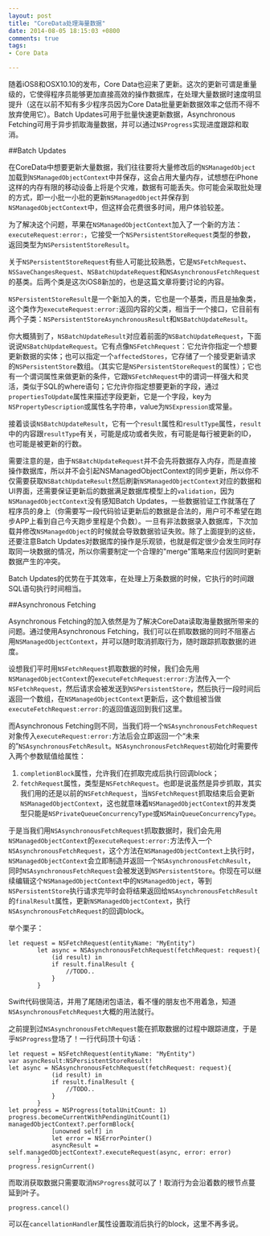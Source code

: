 ```yaml
---
layout: post
title: "CoreData处理海量数据"
date: 2014-08-05 18:15:03 +0800
comments: true
tags: 
- Core Data

---
```


随着iOS8和OSX10.10的发布，Core Data也迎来了更新。这次的更新可谓是重量级的，它使得程序员能够更加直接高效的操作数据库，在处理大量数据时速度明显提升（这在以前不知有多少程序员因为Core Data批量更新数据效率之低而不得不放弃使用它）。Batch Updates可用于批量快速更新数据，Asynchronous Fetching可用于异步抓取海量数据，并可以通过`NSProgress`实现进度跟踪和取消。    
<!--more-->
##Batch Updates

在CoreData中想要更新大量数据，我们往往要将大量修改后的`NSManagedObject`加载到`NSManagedObjectContext`中并保存，这会占用大量内存，试想想在iPhone这样的内存有限的移动设备上将是个灾难，数据有可能丢失。你可能会采取批处理的方式，即一小批一小批的更新`NSManagedObject`并保存到`NSManagedObjectContext`中，但这样会花费很多时间，用户体验较差。  

为了解决这个问题，苹果在`NSManagedObjectContext`加入了一个新的方法：`executeRequest:error:`，它接受一个`NSPersistentStoreRequest`类型的参数，返回类型为`NSPersistentStoreResult`。  

关于`NSPersistentStoreRequest`有些人可能比较熟悉，它是`NSFetchRequest`、`NSSaveChangesRequest`、`NSBatchUpdateRequest`和`NSAsynchronousFetchRequest`的基类。后两个类是这次iOS8新加的，也是这篇文章将要讨论的内容。  

`NSPersistentStoreResult`是一个新加入的类，它也是一个基类，而且是抽象类，这个类作为`executeRequest:error:`返回内容的父类，相当于一个接口，它目前有两个子类：`NSPersistentStoreAsynchronousResult`和`NSBatchUpdateResult`。  

你大概猜到了，`NSBatchUpdateResult`对应着前面的`NSBatchUpdateRequest`，下面说说`NSBatchUpdateRequest`。它有点像`NSFetchRequest`：它允许你指定一个想要更新数据的实体；也可以指定一个`affectedStores`，它存储了一个接受更新请求的`NSPersistentStore`数组。（其实它是`NSPersistentStoreRequest`的属性）；它也有一个谓词属性来做更新的条件，它跟`NSFetchRequest`中的谓词一样强大和灵活，类似于SQL的where语句；它允许你指定想要更新的字段，通过`propertiesToUpdate`属性来描述字段更新，它是一个字段，key为`NSPropertyDescription`或属性名字符串，value为`NSExpression`或常量。  

接着谈谈`NSBatchUpdateResult`，它有一个`result`属性和`resultType`属性，`result`中的内容跟`resultType`有关，可能是成功或者失败，有可能是每行被更新的ID，也可能是被更新的行数。  

需要注意的是，由于`NSBatchUpdateRequest`并不会先将数据存入内存，而是直接操作数据库，所以并不会引起NSManagedObjectContext的同步更新，所以你不仅需要获取`NSBatchUpdateResult`然后刷新`NSManagedObjectContext`对应的数据和UI界面，还需要保证更新后的数据满足数据库模型上的`validation`，因为`NSManagedObjectContext`没有感知Batch Updates，一些数据验证工作就落在了程序员的身上（你需要写一段代码验证更新后的数据是合法的，用户可不希望在跑步APP上看到自己今天跑步里程是个负数）。一旦有非法数据录入数据库，下次加载并修改`NSManagedObject`的时候就会导致数据验证失败。除了上面提到的这些，还要注意Batch Updates对数据库的操作是乐观锁，也就是假定很少会发生同时存取同一块数据的情况，所以你需要制定一个合理的"merge"策略来应付因同时更新数据产生的冲突。  

Batch Updates的优势在于其效率，在处理上万条数据的时候，它执行的时间跟SQL语句执行时间相当。  

##Asynchronous Fetching


Asynchronous Fetching的加入依然是为了解决CoreData读取海量数据所带来的问题。通过使用Asynchronous Fetching，我们可以在抓取数据的同时不阻塞占用`NSManagedObjectContext`，并可以随时取消抓取行为，随时跟踪抓取数据的进度。  

设想我们平时用`NSFetchRequest`抓取数据的时候，我们会先用`NSManagedObjectContext`的`executeFetchRequest:error:`方法传入一个`NSFetchRequest`，然后请求会被发送到`NSPersistentStore`，然后执行一段时间后返回一个数组，在`NSManagedObjectContext`更新后，这个数组被当做`executeFetchRequest:error:`的返回值返回到我们这里。  

而Asynchronous Fetching则不同，当我们将一个`NSAsynchronousFetchRequest`对象传入`executeRequest:error:`方法后会立即返回一个“未来的”`NSAsynchronousFetchResult`。`NSAsynchronousFetchRequest`初始化时需要传入两个参数赋值给属性：  

1. `completionBlock`属性，允许我们在抓取完成后执行回调block；  
2. `fetchRequest`属性，类型是`NSFetchRequest`。也即是说虽然是异步抓取，其实我们用的还是以前的`NSFetchRequest`，当`NSFetchRequest`抓取结束后会更新`NSManagedObjectContext`，这也就意味着`NSManagedObjectContext`的并发类型只能是`NSPrivateQueueConcurrencyType`或`NSMainQueueConcurrencyType`。  

于是当我们用`NSAsynchronousFetchRequest`抓取数据时，我们会先用`NSManagedObjectContext`的`executeRequest:error:`方法传入一个`NSAsynchronousFetchRequest`，这个方法在`NSManagedObjectContext`上执行时，`NSManagedObjectContext`会立即制造并返回一个`NSAsynchronousFetchResult`，同时`NSAsynchronousFetchRequest`会被发送到`NSPersistentStore`。你现在可以继续编辑这个`NSManagedObjectContext`中的`NSManagedObject`，等到`NSPersistentStore`执行请求完毕时会将结果返回给`NSAsynchronousFetchResult`的`finalResult`属性，更新`NSManagedObjectContext`，执行`NSAsynchronousFetchRequest`的回调block。  

举个栗子：  

```
let request = NSFetchRequest(entityName: "MyEntity")
        let async = NSAsynchronousFetchRequest(fetchRequest: request){
            (id result) in
            if result.finalResult {
                //TODO..
            }
        }
```

Swift代码很简洁，并用了尾随闭包语法，看不懂的朋友也不用着急，知道`NSAsynchronousFetchRequest`大概的用法就行。  

之前提到过`NSAsynchronousFetchRequest`能在抓取数据的过程中跟踪进度，于是乎`NSProgress`登场了！一行代码顶十句话：  

```
let request = NSFetchRequest(entityName: "MyEntity")
var asyncResult:NSPersistentStoreResult!
let async = NSAsynchronousFetchRequest(fetchRequest: request){
            (id result) in
            if result.finalResult {
                //TODO..
            }
        }
let progress = NSProgress(totalUnitCount: 1)
progress.becomeCurrentWithPendingUnitCount(1)
managedObjectContext?.performBlock{
            [unowned self] in
            let error = NSErrorPointer()
            asyncResult = self.managedObjectContext?.executeRequest(async, error: error)
        }
progress.resignCurrent()
```
而取消获取数据只需要取消`NSProgress`就可以了！取消行为会沿着数的根节点蔓延到叶子。

```
progress.cancel()
```
可以在`cancellationHandler`属性设置取消后执行的block，这里不再多说。
